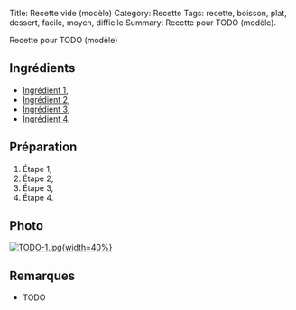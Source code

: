 Title: Recette vide (modèle)
Category: Recette
Tags: recette, boisson, plat, dessert, facile, moyen, difficile
Summary: Recette pour TODO (modèle).

Recette pour TODO (modèle)

## Ingrédients
- [Ingrédient 1](https://fr.wikipedia.org/wiki/TODO),
- [Ingrédient 2](https://fr.wikipedia.org/wiki/TODO),
- [Ingrédient 3](https://fr.wikipedia.org/wiki/TODO),
- [Ingrédient 4](https://fr.wikipedia.org/wiki/TODO).

## Préparation
1. Étape 1,
2. Étape 2,
3. Étape 3,
4. Étape 4.

## Photo
[![TODO-1.jpg]({static}images/TODO-1.jpg){width=40%}]({static}images/TODO-1.jpg)

## Remarques
- TODO
